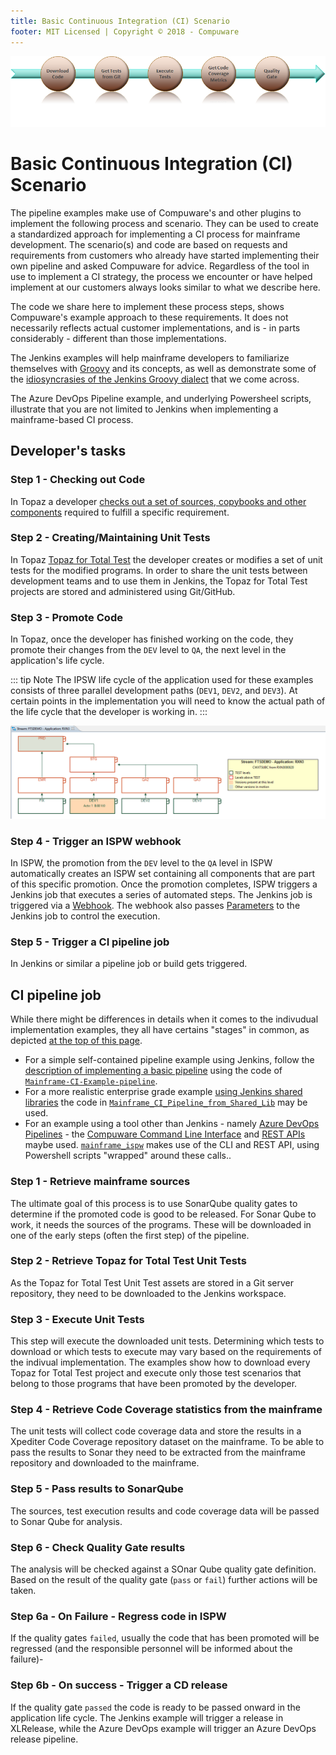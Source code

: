 ```yaml
---
title: Basic Continuous Integration (CI) Scenario
footer: MIT Licensed | Copyright © 2018 - Compuware
---
```


![Toolchain](../pipelines/images/general_pipeline.png)

# Basic Continuous Integration (CI) Scenario

The pipeline examples make use of Compuware's and other plugins to implement the following process and scenario. They can be used to create a standardized approach for implementing a CI process for mainframe development. The scenario(s) and code are based on requests and requirements from customers who already have started implementing their own pipeline and asked Compuware for advice. Regardless of the tool in use to implement a CI strategy, the process we encounter or have helped implement at our customers always looks similar to what we describe here.

The code we share here to implement these process steps, shows Compuware's example approach to these requirements. It does not necessarily reflects actual customer implementations, and is - in parts considerably - different than those implementations.

The Jenkins examples will help mainframe developers to familiarize themselves with [Groovy](http://groovy-lang.org/documentation.html) and its concepts, as well as demonstrate some of the [idiosyncrasies of the Jenkins Groovy dialect](../guidelines/jenkins_groovy) that we come across.

The Azure DevOps Pipeline example, and underlying Powersheel scripts, illustrate that you are not limited to Jenkins when implementing a mainframe-based CI process.  

## Developer's tasks

### Step 1 - Checking out Code
In Topaz a developer [checks out a set of sources, copybooks and other components](../guidelines/ispw/ispw_setup.md) required to fulfill a specific requirement.

### Step 2 -  Creating/Maintaining Unit Tests
In Topaz [Topaz for Total Test](../guidelines/ttt/ttt_scenario.md) the developer creates or modifies a set of unit tests for the modified programs. In order to share the unit tests between development teams and to use them in Jenkins, the Topaz for Total Test projects are stored and administered using Git/GitHub.

### Step 3 - Promote Code
In Topaz, once the developer has finished working on the code, they promote their changes from the `DEV` level to `QA`, the next level in the application's life cycle.

::: tip Note
The IPSW life cycle of the application used for these examples consists of three parallel development paths (`DEV1`, `DEV2`, and `DEV3`). At certain points in the implementation you will need to know the actual path of the life cycle that the developer is working in.
:::

![ISPW Life Cylce](../guidelines/images/ISPW_life_cycle.png)

### Step 4 - Trigger an ISPW webhook
In ISPW, the promotion from the `DEV` level to the `QA` level in ISPW automatically creates an ISPW set containing all components that are part of this specific promotion. Once the promotion completes, ISPW triggers a Jenkins job that executes a series of automated steps.  The Jenkins job is triggered via a [Webhook](../tool_configuration/webhook_setup.md).  The webhook also passes [Parameters](../advanced_pipelines/parameters.md) to the Jenkins job to control the execution.

### Step 5 - Trigger a CI pipeline job
In Jenkins or similar a pipeline job or build gets triggered.  

## CI pipeline job
While there might be differences in details when it comes to the indivudual implementation examples, they all have certains "stages" in common, as depicted [at the top of this page](#basic-continuous-integration-ci-scenario).
  - For a simple self-contained pipeline example using Jenkins, follow the [description of implementing a basic pipeline](./basic_example_pipeline.md) using the code of [`Mainframe-CI-Example-pipeline`](https://github.com/cpwr-devops/DevOps-Examples/blob/master/src/Jenkinsfile/Mainframe-CI-Example-pipeline.jenkinsfile).
  - For a more realistic enterprise grade example [using Jenkins shared libraries](../advanced_pipelines/readme.md#mainframe-ci-pipeline-from-shared-lib) the code in [`Mainframe_CI_Pipeline_from_Shared_Lib`](https://github.com/cpwr-devops/DevOps-Examples/blob/master/vars\Mainframe_CI_Pipeline_from_Shared_Lib.groovy) may be used.
  - For an example using a tool other than Jenkins - namely [Azure DevOps Pipelines](./alternatives_to_jenkins.md#an-example-using-azure-devops-pipelines) - the [Compuware Command Line Interface](../apis/topaz_cli.md) and [REST APIs](../apis/rest_api.md) maybe used. [`mainframe_ispw`](https://github.com/cpwr-devops/DevOps-Examples/blob/master/src\misc-examples\AzureDevOps\PipelineYAML\mainframe_ispw.yaml) makes use of the CLI and REST API, using Powershell scripts "wrapped" around these calls..

### Step 1 - Retrieve mainframe sources
The ultimate goal of this process is to use SonarQube quality gates to determine if the promoted code is good to be released. For Sonar Qube to work, it needs the sources of the programs. These will be downloaded in one of the early steps (often the first step) of the pipeline. 

### Step 2 - Retrieve Topaz for Total Test Unit Tests
As the Topaz for Total Test Unit Test assets are stored in a Git server repository, they need to be downloaded to the Jenkins workspace.

### Step 3 - Execute Unit Tests
This step will execute the downloaded unit tests. Determining which tests to download or which tests to execute may vary based on the requirements of the indivual implementation. The examples show how to download every Topaz for Total Test project and execute only those test scenarios that belong to those programs that have been promoted by the developer.

### Step 4 - Retrieve Code Coverage statistics from the mainframe
The unit tests will collect code coverage data and store the results in a Xpediter Code Coverage repository dataset on the mainframe. To be able to pass the results to Sonar they need to be extracted from the mainframe repository and downloaded to the mainframe.

### Step 5 - Pass results to SonarQube
The sources, test execution results and code coverage data will be passed to Sonar Qube for analysis.

### Step 6 - Check Quality Gate results
The analysis will be checked against a SOnar Qube quality gate definition. Based on the result of the quality gate (`pass` or `fail`) further actions will be taken.

### Step 6a - On Failure - Regress code in ISPW
If the quality gates `failed`, usually the code that has been promoted will be regressed (and the responsible personnel will be informed about the failure)-

### Step 6b - On success - Trigger a CD release
If the quality gate `passed` the code is ready to be passed onward in the application life cycle. The Jenkins example will trigger a release in XLRelease, while the Azure DevOps example will trigger an Azure DevOps release pipeline.
<!--stackedit_data:
eyJoaXN0b3J5IjpbODAzODg5NDk5LC0yMDk2MTI1Nzg2LC00OT
c4ODMzODVdfQ==
-->